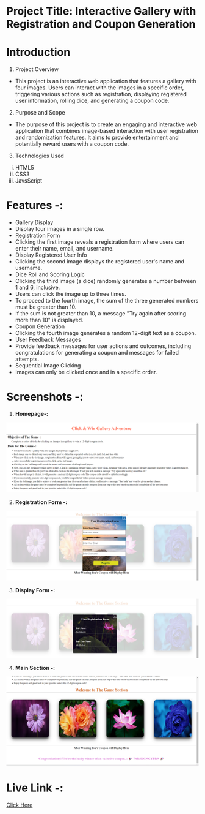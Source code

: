 # Project Title: Interactive Gallery with Registration and Coupon Generation


# Introduction

1. Project Overview
- This project is an interactive web application that features a gallery with four images. Users can interact with the images in a specific order, triggering various actions such as registration, displaying registered user information, rolling dice, and generating a coupon code.

2. Purpose and Scope
- The purpose of this project is to create an engaging and interactive web application that combines image-based interaction with user registration and randomization features. It aims to provide entertainment and potentially reward users with a coupon code.

3. Technologies Used

<ol type="i">
    <li>HTML5</li>
    <li>CSS3</li>
    <li>JavsScript</li>
</ol>



# Features -:
- Gallery Display
- Display four images in a single row.
- Registration Form
- Clicking the first image reveals a registration form where users can enter their name, email, and username.
- Display Registered User Info
- Clicking the second image displays the registered user's name and username.
- Dice Roll and Scoring Logic
- Clicking the third image (a dice) randomly generates a number between 1 and 6, inclusive.
- Users can click the image up to three times.
- To proceed to the fourth image, the sum of the three generated numbers must be greater than 10.
- If the sum is not greater than 10, a message "Try again after scoring more than 10" is displayed.
- Coupon Generation
- Clicking the fourth image generates a random 12-digit text as a coupon.
- User Feedback Messages
- Provide feedback messages for user actions and outcomes, including congratulations for generating a coupon and messages for failed attempts.
- Sequential Image Clicking
- Images can only be clicked once and in a specific order.

# Screenshots -:

1. <b>Homepage-:</b>
  <img src="./assets/Screenshot/first.png" alt="homepage">

2. <b>Registration Form -:</b> 
<img src="./assets/Screenshot/third.png" alt="third">
  
3. <b>Display Form -: </b>
<img src="./assets/Screenshot/second.png" alt="second">

4. <b>Main Section -: </b>
<img src="./assets/Screenshot/fourth.png" alt="fourth">
  
# Live Link -:

<a href="./https://mrrushikesh.github.io/Rushikesh_Ingale_DOM_1_28th_Sept_2023/" target="_blank">Click Here</a>
